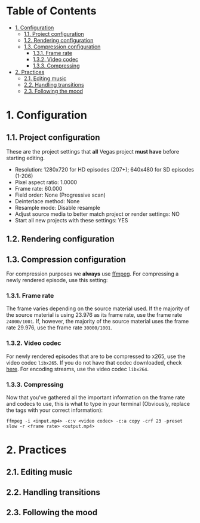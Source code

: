 # Table of Contents
- [1. Configuration](#1-configuration)
  * [1.1. Project configuration](#11-project-configuration)
  * [1.2. Rendering configuration](#12-rendering-configuration)
  * [1.3. Compression configuration](#13-compression-configuration)
    + [1.3.1. Frame rate](#131-frame-rate)
    + [1.3.2. Video codec](#132-video-codec)
    + [1.3.3. Compressing](#133-compressing)
- [2. Practices](#2-practices)
  * [2.1. Editing music](#21-editing-music)
  * [2.2. Handling transitions](#22-handling-transitions)
  * [2.3. Following the mood](#23-following-the-mood)

# 1. Configuration
## 1.1. Project configuration
These are the project settings that **all** Vegas project **must have** before starting editing.

- Resolution: 1280x720 for HD episodes (207+); 640x480 for SD episodes (1-206)
- Pixel aspect ratio: 1.0000
- Frame rate: 60.000
- Field order: None (Progressive scan)
- Deinterlace method: None
- Resample mode: Disable resample
- Adjust source media to better match project or render settings: NO
- Start all new projects with these settings: YES

## 1.2. Rendering configuration

## 1.3. Compression configuration
For compression purposes we **always** use [ffmpeg](https://www.ffmpeg.org/download.html). For compressing a newly rendered episode, use this setting:

### 1.3.1. Frame rate
The frame varies depending on the source material used. If the majority of the source material is using 23.976 as its frame rate, use the frame rate `24000/1001`. If, however, the majority of the source material uses the frame rate 29.976, use the frame rate `30000/1001`.

### 1.3.2. Video codec
For newly rendered episodes that are to be compressed to x265, use the video codec `libx265`. If you do not have that codec downloaded, check [here](https://trac.ffmpeg.org/wiki/Encode/H.265). For encoding streams, use the video codec `libx264`.


### 1.3.3. Compressing
Now that you've gathered all the important information on the frame rate and codecs to use, this is what to type in your terminal (Obviously, replace the tags with your correct information):

```ffmpeg -i <input.mp4> -c:v <video codec> -c:a copy -crf 23 -preset slow -r <frame rate> <output.mp4>```

# 2. Practices
## 2.1. Editing music
## 2.2. Handling transitions
## 2.3. Following the mood
